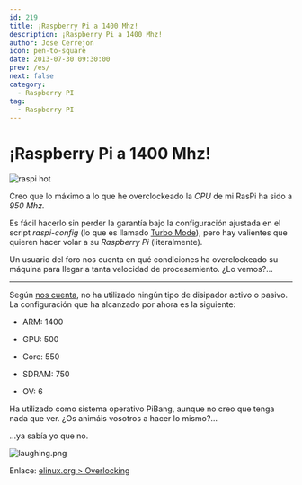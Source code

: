 ```yaml
---
id: 219
title: ¡Raspberry Pi a 1400 Mhz!
description: ¡Raspberry Pi a 1400 Mhz!
author: Jose Cerrejon
icon: pen-to-square
date: 2013-07-30 09:30:00
prev: /es/
next: false
category:
  - Raspberry PI
tag:
  - Raspberry PI
---
```


# ¡Raspberry Pi a 1400 Mhz!

![raspi hot](/images/04_RaspberryPi.png)

Creo que lo máximo a lo que he overclockeado la *CPU* de mi RasPi ha sido a *950 Mhz.*

Es fácil hacerlo sin perder la garantía bajo la configuración ajustada en el script *raspi-config* (lo que es llamado [Turbo Mode](http://www.raspberrypi.org/archives/2008)), pero hay valientes que quieren hacer volar a su *Raspberry Pi* (literalmente). 

Un usuario del foro nos cuenta en qué condiciones ha overclockeado su máquina para llegar a tanta velocidad de procesamiento. ¿Lo vemos?...

- - -
Según [nos cuenta](http://www.raspberrypi.org/phpBB3/viewtopic.php?f=63&t=51119), no ha utilizado ningún tipo de disipador activo o pasivo. La configuración que ha alcanzado por ahora es la siguiente:

* ARM: 1400

* GPU: 500

* Core: 550

* SDRAM: 750

* OV: 6

Ha utilizado como sistema operativo PiBang, aunque no creo que tenga nada que ver.
¿Os animáis vosotros a hacer lo mismo?...

...ya sabía yo que no.

![laughing.png](/css/sm/laughing.png)

Enlace: [elinux.org > Overlocking](http://elinux.org/RPiconfig#Overclocking)

 